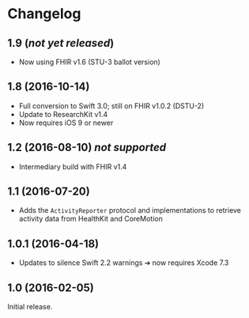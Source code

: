 Changelog
=========


## 1.9 (_not yet released_)

- Now using FHIR v1.6 (STU-3 ballot version)


## 1.8 (2016-10-14)

- Full conversion to Swift 3.0; still on FHIR v1.0.2 (DSTU-2)
- Update to ResearchKit v1.4
- Now requires iOS 9 or newer


## 1.2 (2016-08-10) _not supported_

- Intermediary build with FHIR v1.4


## 1.1 (2016-07-20)

- Adds the `ActivityReporter` protocol and implementations to retrieve activity data from HealthKit and CoreMotion


## 1.0.1 (2016-04-18)

- Updates to silence Swift 2.2 warnings ➔ now requires Xcode 7.3


## 1.0 (2016-02-05)

Initial release.
